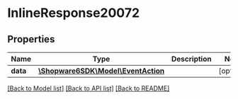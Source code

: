 # InlineResponse20072

## Properties
Name | Type | Description | Notes
------------ | ------------- | ------------- | -------------
**data** | [**\Shopware6SDK\Model\EventAction**](EventAction.md) |  | [optional] 

[[Back to Model list]](../../README.md#documentation-for-models) [[Back to API list]](../../README.md#documentation-for-api-endpoints) [[Back to README]](../../README.md)

